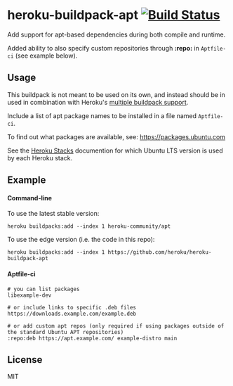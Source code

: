 # heroku-buildpack-apt [![Build Status](https://travis-ci.org/heroku/heroku-buildpack-apt.svg?branch=master)](https://travis-ci.org/heroku/heroku-buildpack-apt)

Add support for apt-based dependencies during both compile and runtime.

Added ability to also specify custom repositories through **:repo:** in `Aptfile-ci` (see example below).

## Usage

This buildpack is not meant to be used on its own, and instead should be in used in combination with Heroku's [multiple buildpack support](https://devcenter.heroku.com/articles/using-multiple-buildpacks-for-an-app).

Include a list of apt package names to be installed in a file named `Aptfile-ci`.

To find out what packages are available, see:
<https://packages.ubuntu.com>

See the [Heroku Stacks](https://devcenter.heroku.com/articles/stack) documention for which
Ubuntu LTS version is used by each Heroku stack.

## Example

#### Command-line

To use the latest stable version:

```
heroku buildpacks:add --index 1 heroku-community/apt
```

To use the edge version (i.e. the code in this repo):

```
heroku buildpacks:add --index 1 https://github.com/heroku/heroku-buildpack-apt
```

#### Aptfile-ci

    # you can list packages
    libexample-dev

    # or include links to specific .deb files
    https://downloads.example.com/example.deb

    # or add custom apt repos (only required if using packages outside of the standard Ubuntu APT repositories)
    :repo:deb https://apt.example.com/ example-distro main

## License

MIT

